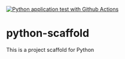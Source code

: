 [![Python application test with Github Actions](https://github.com/Saksham11111010001/python-scaffold/actions/workflows/main.yml/badge.svg)](https://github.com/Saksham11111010001/python-scaffold/actions/workflows/main.yml)

# python-scaffold
This is a project scaffold for Python
